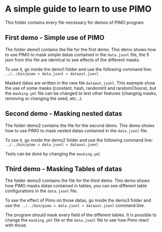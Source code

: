 # A simple guide to learn to use PIMO

This folder contains every file necessary for demos of PIMO program.

## First demo - Simple use of PIMO

The folder demo1 contains the file for the first demo. This demo shows how to use PIMO to mask simple datas contained in the `data.jsonl` file, the 5 json from this file are identical to see effects of the different masks.

To use it, go inside the demo1 folder and use the following command line: `../../bin/pimo < data.jsonl > dataout.jsonl`

Masked datas are written in the new file `dataout.jsonl`. This exemple show the use of some masks (constant, hash, randomInt and randomChoice), but the `masking.yml` file can be changed to test other features (changing masks, removing or changing the seed, etc...).

## Second demo - Masking nested datas

The folder demo2 contains the file for the second demo. This demo shows how to use PIMO to mask nested datas contained in the `data.jsonl` file.

To use it, go inside the demo2 folder and use the following command line: `../../bin/pimo < data.jsonl > dataout.jsonl`

Tests can be done by changing the `masking.yml`

## Third demo - Masking Tables of datas

The folder demo3 cointains the file for the third demo. This demo shows how PIMO masks datas contained in tables, you can see different table configurations in the `data.jsonl` file.

To see the effect of Pimo on those datas, go inside the demo3 folder and use the `../../bin/pimo < data.jsonl > dataout.jsonl` command line.

The program should mask every field of the different tables. It is possible to change the `masking.yml` file or the `data.jsonl` file to see how Pimo react with those.
